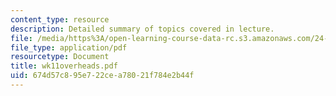 ```yaml
---
content_type: resource
description: Detailed summary of topics covered in lecture.
file: /media/https%3A/open-learning-course-data-rc.s3.amazonaws.com/24-964-topics-in-phonology-fall-2004/674d57c895e722cea78021f784e2b44f_wk11overheads.pdf
file_type: application/pdf
resourcetype: Document
title: wk11overheads.pdf
uid: 674d57c8-95e7-22ce-a780-21f784e2b44f
---
```

